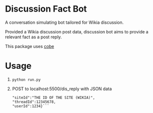 Discussion Fact Bot
====================

A conversation simulating bot tailored for Wikia discussion.

Provided a Wikia discussion post data, discussion bot aims to provide a relevant fact as a post reply.

This package uses [cobe](https://github.com/pteichman/cobe)

Usage
======

1. `python run.py`
2. POST to localhost:5500/dis_reply with JSON data

    ```{"text":"THE POST CONTENT TO REPLY TO",
    "siteId":"THE ID OF THE SITE (WIKIA)",
    "threadId":12345678,
    "userId":1234}```
